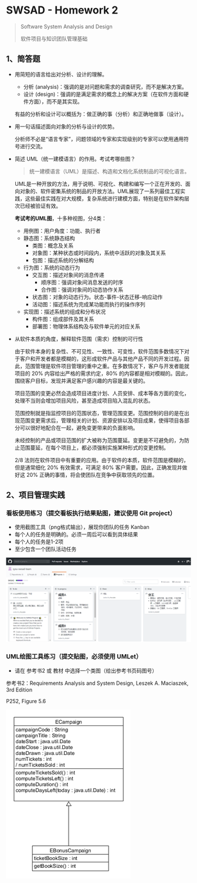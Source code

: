# SWSAD - Homework 2

> Software System Analysis and Design
>
> 软件项目与知识团队管理基础

## 1、简答题

- 用简短的语言给出对分析、设计的理解。

  * 分析 (analysis)：强调的是对问题和需求的调查研究，而不是解决方案。
  * 设计 (design)：强调的是满足需求的概念上的解决方案（在软件方面和硬件方面），而不是其实现。

  有益的分析和设计可以概括为：做正确的事（分析）和正确地做事（设计）。

- 用一句话描述面向对象的分析与设计的优势。

  分析师不必是“语言专家”，问题领域的专家和实现级别的专家可以使用通用符号进行交流。

- 简述 UML（统一建模语言）的作用。考试考哪些图？

  > 统一建模语言（UML）是描述、构造和文档化系统制品的可视化语言。

  UML是一种开放的方法，用于说明、可视化、构建和编写一个正在开发的、面向对象的、软件密集系统的制品的开放方法。UML展现了一系列最佳工程实践，这些最佳实践在对大规模，复杂系统进行建模方面，特别是在软件架构层次已经被验证有效。

  **考试考的UML图**，十多种视图，分4类：

  * 用例图：用户角度：功能、执行者
  * 静态图：系统静态结构
    * 类图：概念及关系
    * 对象图：某种状态或时间段内，系统中活跃的对象及其关系
    * 包图：描述系统的分解结构
  * 行为图：系统的动态行为
    * 交互图：描述对象间的消息传递
      * 顺序图：强调对象间消息发送的时序
      * 合作图：强调对象间的动态协作关系
    * 状态图：对象的动态行为。状态-事件-状态迁移-响应动作
    * 活动图：描述系统为完成某功能而执行的操作序列
  * 实现图：描述系统的组成和分布状况
    * 构件图：组成部件及其关系
    * 部署图：物理体系结构及与软件单元的对应关系

- 从软件本质的角度，解释软件范围（需求）控制的可行性

  由于软件本身的复杂性、不可见性、一致性、可变性，软件范围多数情况下对于客户和开发者都是模糊的，这形成软件产品与其他产品不同的开发过程。因此，范围管理是软件项目管理的重中之重。在多数情况下，客户与开发者能就项目的 20% 内容给出严格的需求约定，80% 的内容都是相对模糊的。因此，围绕客户目标，发现并满足客户感兴趣的内容是最关键的。

  项目范围的变更必然会造成项目进度计划、人员安排、成本等各方面的变化，处理不当则会增加项目风险，甚至造成项目陷入混乱的状态。

  范围控制就是指监控项目的范围状态，管理范围变更。范围控制的目的是在出现范围变更需求后，管理相关的计划、资源安排以及项目成果，使得项目各部分可以很好地配合在一起，避免变更带来的负面影响。 

  未经控制的产品或项目范围的扩大被称为范围蔓延。变更是不可避免的，为防止范围蔓延，在每个项目上，都必须强制实施某种形式的变更控制。

  2/8 法则在软件项目中有重要的应用。由于软件的本质，软件范围是模糊的，但是通常细化 20% 有效需求，可满足 80% 客户需要。因此，正确发现并做好这 20% 正确的事情，将会使团队在竞争中获取领先的位置。

## 2、项目管理实践

### 看板使用练习（提交看板执行结果贴图，建议使用 Git project）

- 使用截图工具（png格式输出），展现你团队的任务 Kanban
- 每个人的任务是明确的。必须一周后可以看到具体结果
- 每个人的任务是1-2项
- 至少包含一个团队活动任务

![hw2kanban](assets/hw2kanban.png)

### UML绘图工具练习（提交贴图，必须使用 UMLet）

- 请在 参考书2 或 教材 中选择一个类图（给出参考书页码图号）

参考书2：Requirements Analysis and System Design, Leszek A. Maciaszek, 3rd Edition

P252, Figure 5.6

![hw2](assets/hw2.png)